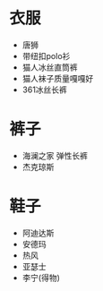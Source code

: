 # 衣服
- 唐狮
- 带纽扣polo衫
- 猫人冰丝直筒裤
- 猫人袜子质量嘎嘎好
- 361冰丝长裤

# 裤子
- 海澜之家 弹性长裤
- 杰克琼斯

# 鞋子
- 阿迪达斯
- 安德玛
- 热风
- 亚瑟士
- 李宁(得物)
